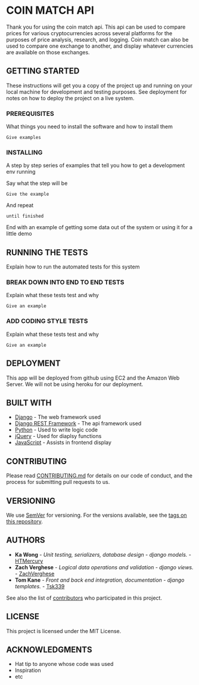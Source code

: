 # COIN MATCH API

Thank you for using the coin match api. This api can be used to compare prices for various cryptocurrencies across several platforms for the purposes of price analysis, research, and logging. Coin match can also be used to compare one exchange to another, and display whatever currencies are available on those exchanges.

## GETTING STARTED

These instructions will get you a copy of the project up and running on your local machine for development and testing purposes. See deployment for notes on how to deploy the project on a live system.

### PREREQUISITES

What things you need to install the software and how to install them

```
Give examples
```

### INSTALLING

A step by step series of examples that tell you how to get a development env running

Say what the step will be

```
Give the example
```

And repeat

```
until finished
```

End with an example of getting some data out of the system or using it for a little demo

## RUNNING THE TESTS

Explain how to run the automated tests for this system

### BREAK DOWN INTO END TO END TESTS

Explain what these tests test and why

```
Give an example
```

### ADD CODING STYLE TESTS

Explain what these tests test and why

```
Give an example
```

## DEPLOYMENT

This app will be deployed from github using EC2 and the Amazon Web Server. We will not be using heroku for our deployment.

## BUILT WITH

* [Django](https://www.djangoproject.com/) - The web framework used
* [Django REST Framework](www.django-rest-framework.org/) - The api framework used
* [Python](https://www.python.org/) - Used to write logic code
* [jQuery](https://jquery.com/) - Used for diaplsy functions
* [JavaScript](JavaScript.com) - Assists in frontend display

## CONTRIBUTING

Please read [CONTRIBUTING.md](https://gist.github.com/PurpleBooth/b24679402957c63ec426) for details on our code of conduct, and the process for submitting pull requests to us.

## VERSIONING

We use [SemVer](http://semver.org/) for versioning. For the versions available, see the [tags on this repository](https://github.com/your/project/tags). 

## AUTHORS

* **Ka Wong** - *Unit testing, serializers, database design - django models.* - [HTMercury](https://github.com/htmercury/)
* **Zach Verghese** - *Logical data operations and validation - django views.* - [ZachVerghese](https://github.com/zachverghese)
* **Tom Kane** - *Front and back end integration, documentation - django templates.* - [Tsk339](https://github.com/tsk339)

See also the list of [contributors](https://github.com/your/project/contributors) who participated in this project.

## LICENSE

This project is licensed under the MIT License.

## ACKNOWLEDGMENTS

* Hat tip to anyone whose code was used
* Inspiration
* etc
